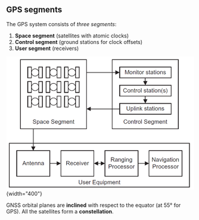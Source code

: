 ## GPS segments

The GPS system consists of *three segments*:

1. **Space segment** (satellites with atomic clocks)
2. **Control segment** (ground stations for clock offsets)
3. **User segment** (receivers)

![GPS segments](../../../images/groves/gps_segments.png){width="400"}

GNSS orbital planes are **inclined** with respect to the equator (at 55° for GPS). All the satellites form a **constellation**.
